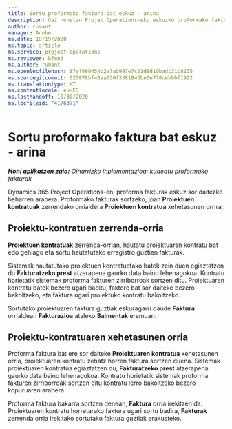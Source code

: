 ```yaml
---
title: Sortu proformako faktura bat eskuz - arina
description: Gai honetan Projec Operations-eko eskuzko proformako fakturak sortzeari buruzko informazioa eskaintzen du.
author: rumant
manager: Annbe
ms.date: 10/19/2020
ms.topic: article
ms.service: project-operations
ms.reviewer: kfend
ms.author: rumant
ms.openlocfilehash: 87ef090454b2a7ab997e7c21d8d10badc31c8235
ms.sourcegitcommit: 625878bf48ea530f3381843be0e778cebbbf1922
ms.translationtype: HT
ms.contentlocale: eu-ES
ms.lasthandoff: 10/30/2020
ms.locfileid: "4176371"
---
```

# <a name="create-a-manual-proforma-invoice---lite"></a>Sortu proformako faktura bat eskuz - arina

_**Honi aplikatzen zaio:** Oinarrizko inplementazioa: kudeatu proformako fakturak_

Dynamics 365 Project Operations-en, proforma fakturak eskuz sor daitezke beharren arabera. Proformako fakturak sortzeko, joan **Proiektuen kontratuak** zerrendako orrialdera **Proiektuen kontratua** xehetasunen orrira.

##  <a name="project-contracts-list-page"></a>Proiektu-kontratuen zerrenda-orria

**Proiektuen kontratuak** zerrenda-orrian, hautatu proiektuaren kontratu bat edo gehiago eta sortu hautatutako erregistro guztien fakturak.

Sistemak hautatutako proiektuen kontratuetako batek zein duen egiaztatzen du **Fakturatzeko prest** atzerapena gaurko data baino lehenagokoa. Kontratu horietatik sistemak proforma fakturen zirriborroak sortzen ditu. Proiektuaren kontratu batek bezero ugari baditu, faktore bat sor daiteke bezero bakoitzeko, eta faktura ugari proiektuko kontratu bakoitzeko.

Sortutako proiektuaren faktura guztiak eskuragarri daude **Faktura** orrialdean **Fakturazioa** ataleko **Salmentak** eremuan.

## <a name="project-contract-details-page"></a>Proiektu-kontratuaren xehetasunen orria

Proforma faktura bat ere sor daiteke **Proiektuaren kontratua** xehetasunen orria, proiektuaren kontratu zehatz horren faktura sortzen duena. Sistemak proiektuaren kontratua egiaztatzen du, **Fakturatzeko prest** atzerapena gaurko data baino lehenagokoa. Kontratu horietatik sistemak proforma fakturen zirriborroak sortzen ditu kontratu lerro bakoitzeko bezero kopuruaren arabera.

Proforma faktura bakarra sortzen denean, **Faktura** orria irekitzen da. Proiektuaren kontratu horretarako faktura ugari sortu badira, **Fakturak** zerrenda orria irekitako sortutako faktura guztiak erakusteko.
